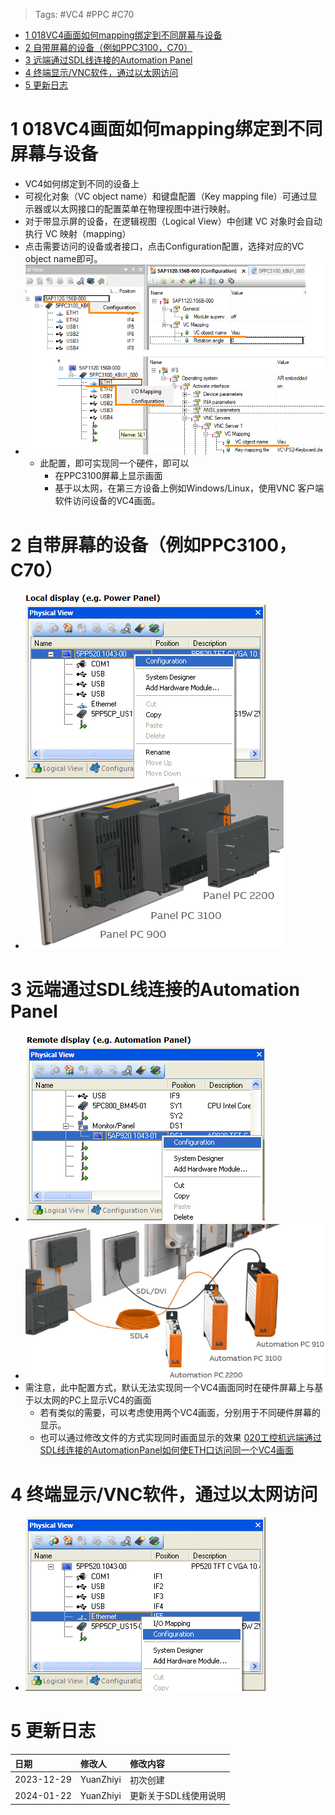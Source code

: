 > Tags: #VC4 #PPC #C70

- [1 018VC4画面如何mapping绑定到不同屏幕与设备](#1%20018VC4%E7%94%BB%E9%9D%A2%E5%A6%82%E4%BD%95mapping%E7%BB%91%E5%AE%9A%E5%88%B0%E4%B8%8D%E5%90%8C%E5%B1%8F%E5%B9%95%E4%B8%8E%E8%AE%BE%E5%A4%87)
- [2 自带屏幕的设备（例如PPC3100，C70）](#2%20%E8%87%AA%E5%B8%A6%E5%B1%8F%E5%B9%95%E7%9A%84%E8%AE%BE%E5%A4%87%EF%BC%88%E4%BE%8B%E5%A6%82PPC3100%EF%BC%8CC70%EF%BC%89)
- [3 远端通过SDL线连接的Automation Panel](#3%20%E8%BF%9C%E7%AB%AF%E9%80%9A%E8%BF%87SDL%E7%BA%BF%E8%BF%9E%E6%8E%A5%E7%9A%84Automation%20Panel)
- [4 终端显示/VNC软件，通过以太网访问](#4%20%E7%BB%88%E7%AB%AF%E6%98%BE%E7%A4%BA/VNC%E8%BD%AF%E4%BB%B6%EF%BC%8C%E9%80%9A%E8%BF%87%E4%BB%A5%E5%A4%AA%E7%BD%91%E8%AE%BF%E9%97%AE)
- [5 更新日志](#5%20%E6%9B%B4%E6%96%B0%E6%97%A5%E5%BF%97)

# 1 018VC4画面如何mapping绑定到不同屏幕与设备

 - VC4如何绑定到不同的设备上
- 可视化对象（VC object name）和键盘配置（Key mapping file）可通过显示器或以太网接口的配置菜单在物理视图中进行映射。
- 对于带显示屏的设备，在逻辑视图（Logical View）中创建 VC 对象时会自动执行 VC 映射（mapping）
- 点击需要访问的设备或者接口，点击Configuration配置，选择对应的VC object name即可。
- ![](FILES/018VC4画面如何mapping绑定到不同屏幕与设备/image-20231230004724307.png)
    - 此配置，即可实现同一个硬件，即可以
        - 在PPC3100屏幕上显示画面
        - 基于以太网，在第三方设备上例如Windows/Linux，使用VNC 客户端软件访问设备的VC4画面。

# 2 自带屏幕的设备（例如PPC3100，C70）

- ![](FILES/018VC4画面如何mapping绑定到不同屏幕与设备/image-20231229233703644.png)
- ![](FILES/018VC4画面如何mapping绑定到不同屏幕与设备/image-20231229234142764.png)

# 3 远端通过SDL线连接的Automation Panel

- ![](FILES/018VC4画面如何mapping绑定到不同屏幕与设备/image-20231229233802262.png)
- ![](FILES/018VC4画面如何mapping绑定到不同屏幕与设备/image-20231229234703203.png)
- 需注意，此中配置方式，默认无法实现同一个VC4画面同时在硬件屏幕上与基于以太网的PC上显示VC4的画面
    - 若有类似的需要，可以考虑使用两个VC4画面，分别用于不同硬件屏幕的显示。
    - 也可以通过修改文件的方式实现同时画面显示的效果 [020工控机远端通过SDL线连接的AutomationPanel如何使ETH口访问同一个VC4画面](020工控机远端通过SDL线连接的AutomationPanel如何使ETH口访问同一个VC4画面.md)

# 4 终端显示/VNC软件，通过以太网访问

- ![](FILES/018VC4画面如何mapping绑定到不同屏幕与设备/image-20231229233841325.png)

# 5 更新日志

| 日期 | 修改人 | 修改内容 |
| :--- | :--- | :--- |
| 2023-12-29 | YuanZhiyi | 初次创建 |
| 2024-01-22 | YuanZhiyi | 更新关于SDL线使用说明 |
